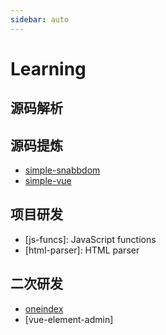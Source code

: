 ```yaml
---
sidebar: auto
---
```


# Learning

## 源码解析

## 源码提炼

- [simple-snabbdom](./../simple/simple-snabbdom/README.md)
- [simple-vue](./../simple/simple-vue/README.md)

## 项目研发

- [js-funcs]: JavaScript functions
- [html-parser]: HTML parser

## 二次研发

- [oneindex](./../redevelop/oneindex/README.md)
- [vue-element-admin]
